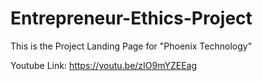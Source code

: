 # Entrepreneur-Ethics-Project

This is  the Project Landing Page for "Phoenix Technology"


Youtube Link: https://youtu.be/zIO9mYZEEag 
